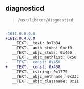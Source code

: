 ## diagnosticd

> `/usr/libexec/diagnosticd`

```diff

-1612.0.0.0.0
+1612.0.4.0.0
   __TEXT.__text: 0x7b34
   __TEXT.__auth_stubs: 0xef0
   __TEXT.__objc_stubs: 0x460
   __TEXT.__objc_methlist: 0x50
-  __TEXT.__const: 0x450
+  __TEXT.__const: 0x458
   __TEXT.__cstring: 0x1775
   __TEXT.__objc_methname: 0x33c
   __TEXT.__objc_classname: 0x11

```
